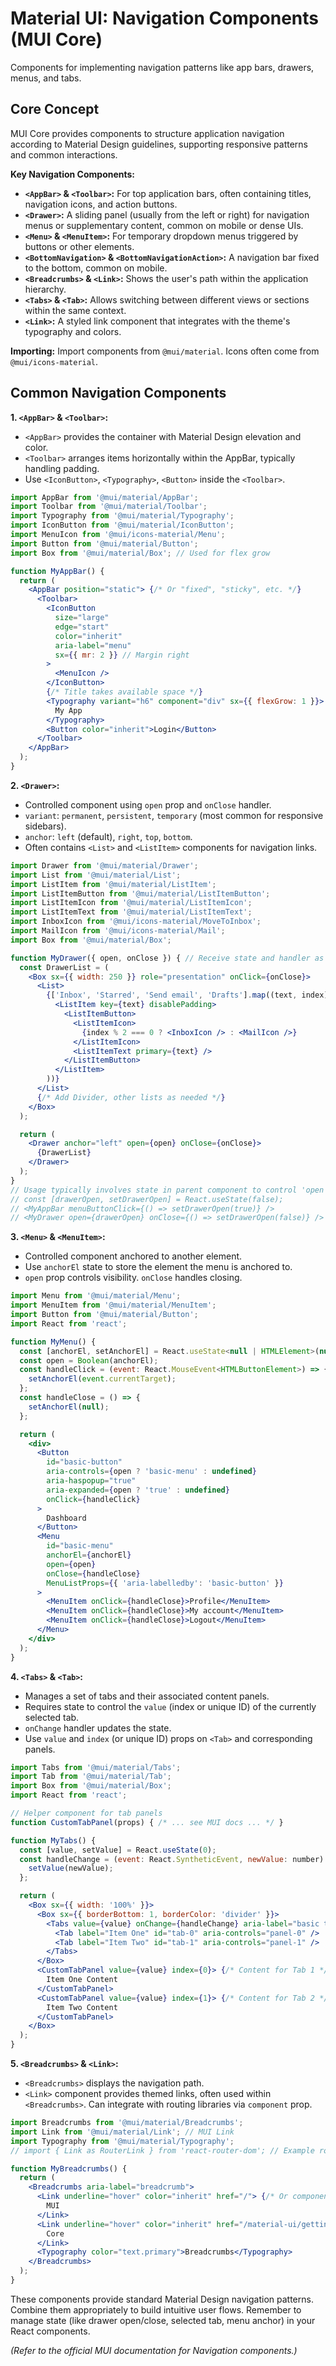 # Material UI: Navigation Components (MUI Core)

Components for implementing navigation patterns like app bars, drawers, menus, and tabs.

## Core Concept

MUI Core provides components to structure application navigation according to Material Design guidelines, supporting responsive patterns and common interactions.

**Key Navigation Components:**

*   **`<AppBar>` & `<Toolbar>`:** For top application bars, often containing titles, navigation icons, and action buttons.
*   **`<Drawer>`:** A sliding panel (usually from the left or right) for navigation menus or supplementary content, common on mobile or dense UIs.
*   **`<Menu>` & `<MenuItem>`:** For temporary dropdown menus triggered by buttons or other elements.
*   **`<BottomNavigation>` & `<BottomNavigationAction>`:** A navigation bar fixed to the bottom, common on mobile.
*   **`<Breadcrumbs>` & `<Link>`:** Shows the user's path within the application hierarchy.
*   **`<Tabs>` & `<Tab>`:** Allows switching between different views or sections within the same context.
*   **`<Link>`:** A styled link component that integrates with the theme's typography and colors.

**Importing:** Import components from `@mui/material`. Icons often come from `@mui/icons-material`.

## Common Navigation Components

**1. `<AppBar>` & `<Toolbar>`:**

*   `<AppBar>` provides the container with Material Design elevation and color.
*   `<Toolbar>` arranges items horizontally within the AppBar, typically handling padding.
*   Use `<IconButton>`, `<Typography>`, `<Button>` inside the `<Toolbar>`.

```jsx
import AppBar from '@mui/material/AppBar';
import Toolbar from '@mui/material/Toolbar';
import Typography from '@mui/material/Typography';
import IconButton from '@mui/material/IconButton';
import MenuIcon from '@mui/icons-material/Menu';
import Button from '@mui/material/Button';
import Box from '@mui/material/Box'; // Used for flex grow

function MyAppBar() {
  return (
    <AppBar position="static"> {/* Or "fixed", "sticky", etc. */}
      <Toolbar>
        <IconButton
          size="large"
          edge="start"
          color="inherit"
          aria-label="menu"
          sx={{ mr: 2 }} // Margin right
        >
          <MenuIcon />
        </IconButton>
        {/* Title takes available space */}
        <Typography variant="h6" component="div" sx={{ flexGrow: 1 }}>
          My App
        </Typography>
        <Button color="inherit">Login</Button>
      </Toolbar>
    </AppBar>
  );
}
```

**2. `<Drawer>`:**

*   Controlled component using `open` prop and `onClose` handler.
*   `variant`: `permanent`, `persistent`, `temporary` (most common for responsive sidebars).
*   `anchor`: `left` (default), `right`, `top`, `bottom`.
*   Often contains `<List>` and `<ListItem>` components for navigation links.

```jsx
import Drawer from '@mui/material/Drawer';
import List from '@mui/material/List';
import ListItem from '@mui/material/ListItem';
import ListItemButton from '@mui/material/ListItemButton';
import ListItemIcon from '@mui/material/ListItemIcon';
import ListItemText from '@mui/material/ListItemText';
import InboxIcon from '@mui/icons-material/MoveToInbox';
import MailIcon from '@mui/icons-material/Mail';
import Box from '@mui/material/Box';

function MyDrawer({ open, onClose }) { // Receive state and handler as props
  const DrawerList = (
    <Box sx={{ width: 250 }} role="presentation" onClick={onClose}>
      <List>
        {['Inbox', 'Starred', 'Send email', 'Drafts'].map((text, index) => (
          <ListItem key={text} disablePadding>
            <ListItemButton>
              <ListItemIcon>
                {index % 2 === 0 ? <InboxIcon /> : <MailIcon />}
              </ListItemIcon>
              <ListItemText primary={text} />
            </ListItemButton>
          </ListItem>
        ))}
      </List>
      {/* Add Divider, other lists as needed */}
    </Box>
  );

  return (
    <Drawer anchor="left" open={open} onClose={onClose}>
      {DrawerList}
    </Drawer>
  );
}
// Usage typically involves state in parent component to control 'open'
// const [drawerOpen, setDrawerOpen] = React.useState(false);
// <MyAppBar menuButtonClick={() => setDrawerOpen(true)} />
// <MyDrawer open={drawerOpen} onClose={() => setDrawerOpen(false)} />
```

**3. `<Menu>` & `<MenuItem>`:**

*   Controlled component anchored to another element.
*   Use `anchorEl` state to store the element the menu is anchored to.
*   `open` prop controls visibility. `onClose` handles closing.

```jsx
import Menu from '@mui/material/Menu';
import MenuItem from '@mui/material/MenuItem';
import Button from '@mui/material/Button';
import React from 'react';

function MyMenu() {
  const [anchorEl, setAnchorEl] = React.useState<null | HTMLElement>(null);
  const open = Boolean(anchorEl);
  const handleClick = (event: React.MouseEvent<HTMLButtonElement>) => {
    setAnchorEl(event.currentTarget);
  };
  const handleClose = () => {
    setAnchorEl(null);
  };

  return (
    <div>
      <Button
        id="basic-button"
        aria-controls={open ? 'basic-menu' : undefined}
        aria-haspopup="true"
        aria-expanded={open ? 'true' : undefined}
        onClick={handleClick}
      >
        Dashboard
      </Button>
      <Menu
        id="basic-menu"
        anchorEl={anchorEl}
        open={open}
        onClose={handleClose}
        MenuListProps={{ 'aria-labelledby': 'basic-button' }}
      >
        <MenuItem onClick={handleClose}>Profile</MenuItem>
        <MenuItem onClick={handleClose}>My account</MenuItem>
        <MenuItem onClick={handleClose}>Logout</MenuItem>
      </Menu>
    </div>
  );
}
```

**4. `<Tabs>` & `<Tab>`:**

*   Manages a set of tabs and their associated content panels.
*   Requires state to control the `value` (index or unique ID) of the currently selected tab.
*   `onChange` handler updates the state.
*   Use `value` and `index` (or unique ID) props on `<Tab>` and corresponding panels.

```jsx
import Tabs from '@mui/material/Tabs';
import Tab from '@mui/material/Tab';
import Box from '@mui/material/Box';
import React from 'react';

// Helper component for tab panels
function CustomTabPanel(props) { /* ... see MUI docs ... */ }

function MyTabs() {
  const [value, setValue] = React.useState(0);
  const handleChange = (event: React.SyntheticEvent, newValue: number) => {
    setValue(newValue);
  };

  return (
    <Box sx={{ width: '100%' }}>
      <Box sx={{ borderBottom: 1, borderColor: 'divider' }}>
        <Tabs value={value} onChange={handleChange} aria-label="basic tabs example">
          <Tab label="Item One" id="tab-0" aria-controls="panel-0" />
          <Tab label="Item Two" id="tab-1" aria-controls="panel-1" />
        </Tabs>
      </Box>
      <CustomTabPanel value={value} index={0}> {/* Content for Tab 1 */}
        Item One Content
      </CustomTabPanel>
      <CustomTabPanel value={value} index={1}> {/* Content for Tab 2 */}
        Item Two Content
      </CustomTabPanel>
    </Box>
  );
}
```

**5. `<Breadcrumbs>` & `<Link>`:**

*   `<Breadcrumbs>` displays the navigation path.
*   `<Link>` component provides themed links, often used within `<Breadcrumbs>`. Can integrate with routing libraries via `component` prop.

```jsx
import Breadcrumbs from '@mui/material/Breadcrumbs';
import Link from '@mui/material/Link'; // MUI Link
import Typography from '@mui/material/Typography';
// import { Link as RouterLink } from 'react-router-dom'; // Example router link

function MyBreadcrumbs() {
  return (
    <Breadcrumbs aria-label="breadcrumb">
      <Link underline="hover" color="inherit" href="/"> {/* Or component={RouterLink} to="/"} */}
        MUI
      </Link>
      <Link underline="hover" color="inherit" href="/material-ui/getting-started/installation/">
        Core
      </Link>
      <Typography color="text.primary">Breadcrumbs</Typography>
    </Breadcrumbs>
  );
}
```

These components provide standard Material Design navigation patterns. Combine them appropriately to build intuitive user flows. Remember to manage state (like drawer open/close, selected tab, menu anchor) in your React components.

*(Refer to the official MUI documentation for Navigation components.)*
